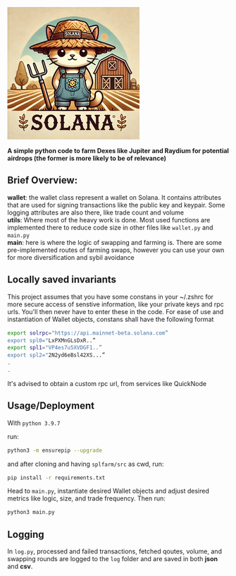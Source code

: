 
![logo](kitten.png)

**A simple python code to farm Dexes like Jupiter and Raydium for potential airdrops (the former is more likely to be of relevance)**


## Brief Overview:

**wallet**: the wallet class represent a wallet on Solana. It contains attributes that are used for signing transactions like the public key and keypair. Some logging attributes are also there, like trade count and volume \
**utils**: Where most of the heavy work is done. Most used functions are implemented there to reduce code size in other files like `wallet.py` and `main.py` \
**main**: here is where the logic of swapping and farming is. There are some pre-implemented routes of farming swaps, however you can use your own for more diversification and sybil avoidance 




## Locally saved invariants

This project assumes that you have some constans in your ~/.zshrc for more secure access of senstive information, like your private keys and rpc urls. You'll then never have to enter these in the code.
 For ease of use and instantiation of Wallet objects, constans shall have the following format


```bash
export solrpc="https://api.mainnet-beta.solana.com”
export spl0="LxPXMnGLsDxR..”
export spl1="VP4es7u5XVDGF1..”
export spl2="2N2yd6eBsl42XS...”
.
.
```
It's advised to obtain a custom rpc url, from services like QuickNode





## Usage/Deployment
With `python 3.9.7` 

run: 
```bash
python3 -m ensurepip --upgrade
```

and after cloning and having `splfarm/src` as cwd, run:
```bash
pip install -r requirements.txt
```
Head to `main.py`, instantiate desired Wallet objects and adjust desired metrics like logic, size, and trade frequency.
Then run:
```bash
python3 main.py
```







## Logging
In `log.py`, processed and failed transactions, fetched qoutes, volume, and swapping rounds are logged to the `log` folder and are saved in both **json** and **csv**.



